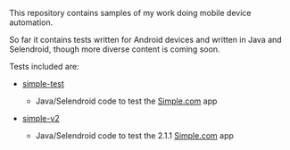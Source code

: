 This repository contains samples of my work doing mobile device automation.

So far it contains tests written for Android devices and written in Java and Selendroid, though more diverse content is 
coming soon.

Tests included are:

- [simple-test](simple-test/)
	- Java/Selendroid code to test the 
[Simple.com](https://play.google.com/store/apps/details?id=com.banksimple) app

- [simple-v2](simple-v2/) 
	- Java/Selendroid code to test the 2.1.1 
[Simple.com](https://play.google.com/store/apps/details?id=com.banksimple) app
